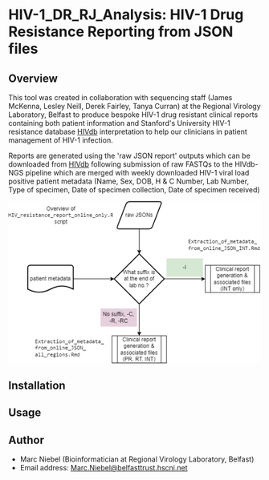 # HIV-1_DR_RJ_Analysis: HIV-1 Drug Resistance Reporting from JSON files

## Overview
This tool was created in collaboration with sequencing staff (James McKenna, Lesley Neill, Derek Fairley, Tanya Curran) at the Regional Virology Laboratory, Belfast to produce bespoke HIV-1 drug resistant clinical reports containing both patient information and Stanford's University HIV-1 resistance database [HIVdb](https://hivdb.stanford.edu/hivdb/by-reads/) interpretation to help our clinicians in patient management of HIV-1 infection.

 Reports are generated using the 'raw JSON report' outputs which can be downloaded from [HIVdb](https://hivdb.stanford.edu/hivdb/by-reads/) following submission of raw FASTQs to the HIVdb-NGS pipeline which are merged with weekly downloaded HIV-1 viral load positive patient metadata (Name, Sex, DOB, H & C Number, Lab Number, Type of specimen, Date of specimen collection, Date of specimen received) 

![](https://github.com/BHSCT-Bioinformatics/HIV-1_DR_RJ_Analysis/blob/main/Clinical_report_generation_workflow_v2.drawio.png?raw=true)



## Installation

## Usage

## Author
- Marc Niebel (Bioinformatician at Regional Virology Laboratory, Belfast)
- Email address: Marc.Niebel@belfasttrust.hscni.net

